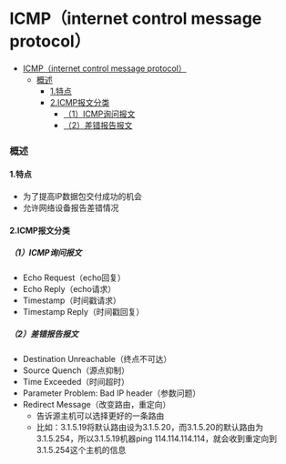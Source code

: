 # ICMP（internet control message protocol）

<!-- @import "[TOC]" {cmd="toc" depthFrom=1 depthTo=6 orderedList=false} -->
<!-- code_chunk_output -->

- [ICMP（internet control message protocol）](#icmpinternet-control-message-protocol)
    - [概述](#概述)
      - [1.特点](#1特点)
      - [2.ICMP报文分类](#2icmp报文分类)
        - [（1）ICMP询问报文](#1icmp询问报文)
        - [（2）差错报告报文](#2差错报告报文)

<!-- /code_chunk_output -->

### 概述

#### 1.特点
* 为了提高IP数据包交付成功的机会
* 允许网络设备报告差错情况

#### 2.ICMP报文分类

##### （1）ICMP询问报文
* Echo Request（echo回复）
* Echo Reply（echo请求）
* Timestamp（时间戳请求）
* Timestamp Reply（时间戳回复）

##### （2）差错报告报文
* Destination Unreachable（终点不可达）
* Source Quench（源点抑制）
* Time Exceeded（时间超时）
* Parameter Problem: Bad IP header（参数问题）
* Redirect Message（改变路由，重定向）
  * 告诉源主机可以选择更好的一条路由
  * 比如：3.1.5.19将默认路由设为3.1.5.20，而3.1.5.20的默认路由为3.1.5.254，所以3.1.5.19机器ping 114.114.114.114，就会收到重定向到3.1.5.254这个主机的信息
